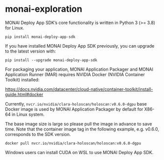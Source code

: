 # monai-exploration

MONAI Deploy App SDK’s core functionality is written in Python 3 (>= 3.8) for
Linux.

`pip install monai-deploy-app-sdk`

If you have installed MONAI Deploy App SDK previously, you can upgrade to the
latest version with:

`pip install --upgrade monai-deploy-app-sdk`

For packaging your application, MONAI Application Packager and MONAI Application
Runner (MAR) requires NVIDIA Docker (NVIDIA Container Toolkit) installed:

https://docs.nvidia.com/datacenter/cloud-native/container-toolkit/install-guide.html#docker

Currently, `nvcr.io/nvidia/clara-holoscan/holoscan:v0.6.0-dgpu` base Docker
image is used by MONAI Application Packager by default for X86-64 in Linux
system.

The base image size is large so please pull the image in advance to save time.
Note that the container image tag in the following example, e.g. v0.6.0,
corresponds to the SDK version.

`docker pull nvcr.io/nvidia/clara-holoscan/holoscan:v0.6.0-dgpu`

Windows users can install CUDA on WSL to use MONAI Deploy App SDK.

